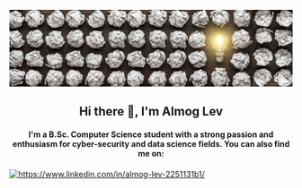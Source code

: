 ![](innovation.jpg)

<html>
<h2 align="center">Hi there 👋, I'm Almog Lev</h2>
<h4 align="center">I'm a B.Sc. Computer Science student with a strong passion and enthusiasm for cyber-security and data science fields. You can also find me on:</h4>
<a href="https://www.linkedin.com/in/almog-lev-2251131b1/" target="blank"><img align="center" src="https://cdn.jsdelivr.net/npm/simple-icons@3.0.1/icons/linkedin.svg" alt="https://www.linkedin.com/in/almog-lev-2251131b1/" height="30" width="40" /></a>
</html>
